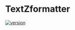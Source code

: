 # TextZformatter

[![version](https://img.shields.io/badge/version-1.0.1-yellow.svg)](https://semver.org)
